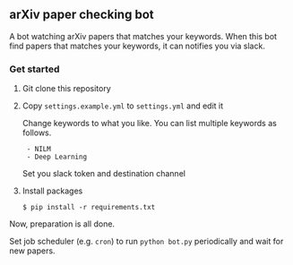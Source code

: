 ## arXiv paper checking bot

A bot watching arXiv papers that matches your keywords.
When this bot find papers that matches your keywords, it can notifies you via slack.

### Get started

1. Git clone this repository
1. Copy `settings.example.yml` to `settings.yml` and edit it

    Change keywords to what you like. You can list multiple keywords as follows.

        - NILM
        - Deep Learning

    Set you slack token and destination channel
1. Install packages
    ```
    $ pip install -r requirements.txt
    ```

Now, preparation is all done.

Set job scheduler (e.g. `cron`) to run `python bot.py` periodically and wait for new papers.
